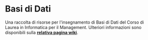 # Basi di Dati

Una raccolta di risorse per l'insegnamento di Basi di Dati del Corso di
Laurea in Informatica per il Management. Ulteriori informazioni sono disponibili sulla
[**relativa pagina
wiki**](https://csunibo.github.io/wiki/raccolte-di-risorse/index.html).

